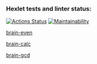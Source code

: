 ### Hexlet tests and linter status:
[![Actions Status](https://github.com/AndrewYurlow/python-project-49/workflows/hexlet-check/badge.svg)](https://github.com/AndrewYurlow/python-project-49/actions)
[![Maintainability](https://api.codeclimate.com/v1/badges/17b566db5cc3ff3862ae/maintainability)](https://codeclimate.com/github/AndrewYurlow/python-project-49/maintainability)

[brain-even](https://asciinema.org/a/GGnw9NSIODsD0g47J0F1nHMQo)

[brain-calc](https://asciinema.org/a/2TRaqnzTi1wv1u9UYIVVDw4F6)

[brain-gcd](https://asciinema.org/a/sDdvqXSkSPa0Q6tIeBe9PrTcC)